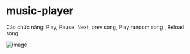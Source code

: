 # music-player
Các chức năng:
Play,
Pause,
Next, prev song,
Play random song ,
Reload song

![image](https://github.com/khaitranduc/music-player/assets/136071244/99ae132f-dc9f-491b-8333-58b2252c2ac9)
